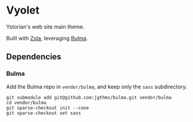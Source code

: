 # Vyolet

Ystorian's web site main theme.

Built with [Zola](https://www.getzola.org/), leveraging [Bulma](https://bulma.io/).


## Dependencies

### Bulma
Add the Bulma repo in `vendor/bulma`, and keep only the `sass` subdirectory.

```shell
git submodule add git@github.com:jgthms/bulma.git vendor/bulma
cd vendor/bulma
git sparse-checkout init --cone
git sparse-checkout set sass
```

